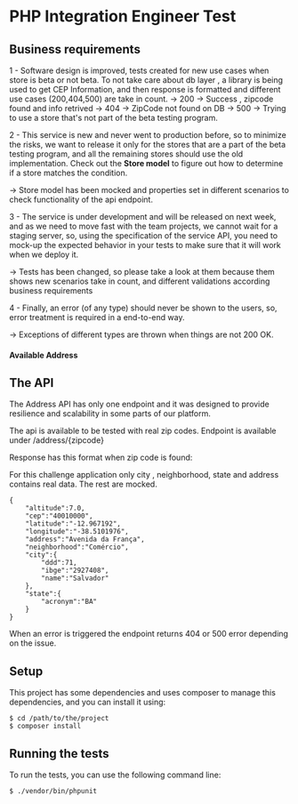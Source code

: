 # PHP Integration Engineer Test


## Business requirements

1 - Software design is improved, tests created for new use cases when store is beta or not beta. To not take care about db layer , a library is being used to get CEP Information, and then response is formatted and different use cases (200,404,500) are take in count.
-> 200 -> Success , zipcode found and info retrived
-> 404 -> ZipCode not found on DB
-> 500 -> Trying to use a store that's not part of the beta testing program.

2 - This service is new and never went to production before, so to minimize the risks, we want to release it only for the stores that are a part of the beta testing program, and all the remaining stores should use the old implementation. Check out the **Store model** to figure out how to determine if a store matches the condition.

-> Store model has been mocked and properties set in different scenarios to check functionality of the api endpoint.

3 - The service is under development and will be released on next week, and as we need to move fast with the team projects, we cannot wait for a staging server, so, using the specification of the service API, you need to mock-up the expected behavior in your tests to make sure that it will work when we deploy it.

-> Tests has been changed, so please take a look at them because them shows new scenarios take in count, and different validations according business requirements

4 - Finally, an error (of any type) should never be shown to the users, so, error treatment is required in a end-to-end way.

-> Exceptions of different types are thrown when things are not 200 OK.

#### Available Address 

## The API

The Address API has only one endpoint and it was designed to provide resilience and scalability in some parts of our platform.

The api is available to be tested with real zip codes. Endpoint is available under /address/{zipcode}

Response has this format when zip code is found:

For this challenge application only city , neighborhood, state and address contains real data. The rest are mocked.

```
{
    "altitude":7.0,
    "cep":"40010000",
    "latitude":"-12.967192",
    "longitude":"-38.5101976",
    "address":"Avenida da França",
    "neighborhood":"Comércio",
    "city":{  
        "ddd":71,
        "ibge":"2927408",
        "name":"Salvador"
    },
    "state":{  
        "acronym":"BA"
    }
}
```

When an error is triggered the endpoint returns 404 or 500 error depending on the issue.

## Setup

This project has some dependencies and uses composer to manage this dependencies, and you can install it using:

```
$ cd /path/to/the/project
$ composer install
```

## Running the tests

To run the tests, you can use the following command line:

```
$ ./vendor/bin/phpunit
```

